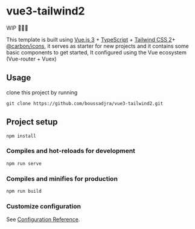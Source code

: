 # vue3-tailwind2


WIP 🚧🚧🚧

This template is built using [Vue.js 3](https://v3.vuejs.org/) + [TypeScript](https://www.typescriptlang.org/) + [Tailwind CSS 2](https://tailwindcss.com/)+ [@carbon/icons](https://www.npmjs.com/package/@carbon/icons), it serves as starter for new projects and it contains some basic components to get started, It configured using the Vue ecosystem (Vue-router + Vuex)


## Usage

clone this project by running

    git clone https://github.com/boussadjra/vue3-tailwind2.git

## Project setup
```
npm install
```

### Compiles and hot-reloads for development
```
npm run serve
```

### Compiles and minifies for production
```
npm run build
```

### Customize configuration
See [Configuration Reference](https://cli.vuejs.org/config/).
